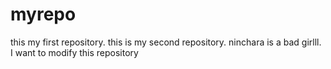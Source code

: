 # myrepo
this my first repository.
this is my second repository.
ninchara is a bad girlll.
I want to modify this repository